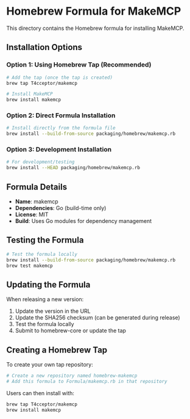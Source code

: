 # Homebrew Formula for MakeMCP

This directory contains the Homebrew formula for installing MakeMCP.

## Installation Options

### Option 1: Using Homebrew Tap (Recommended)

```bash
# Add the tap (once the tap is created)
brew tap T4cceptor/makemcp

# Install MakeMCP
brew install makemcp
```

### Option 2: Direct Formula Installation

```bash
# Install directly from the formula file
brew install --build-from-source packaging/homebrew/makemcp.rb
```

### Option 3: Development Installation

```bash
# For development/testing
brew install --HEAD packaging/homebrew/makemcp.rb
```

## Formula Details

- **Name**: makemcp
- **Dependencies**: Go (build-time only)
- **License**: MIT
- **Build**: Uses Go modules for dependency management

## Testing the Formula

```bash
# Test the formula locally
brew install --build-from-source packaging/homebrew/makemcp.rb
brew test makemcp
```

## Updating the Formula

When releasing a new version:

1. Update the version in the URL
2. Update the SHA256 checksum (can be generated during release)
3. Test the formula locally
4. Submit to homebrew-core or update the tap

## Creating a Homebrew Tap

To create your own tap repository:

```bash
# Create a new repository named homebrew-makemcp
# Add this formula to Formula/makemcp.rb in that repository
```

Users can then install with:
```bash
brew tap T4cceptor/makemcp
brew install makemcp
```